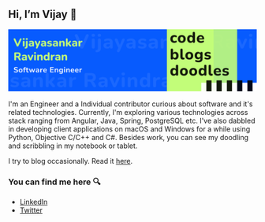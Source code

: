 ## Hi, I’m Vijay 👋
![cover](https://github.com/vijaynr/vijaynr/blob/8518923028e511c9f19b2f3274b31cdcce963937/cover.png)

I'm an Engineer and a Individual contributor curious about software and it's related technologies. Currently, I'm exploring various technologies across stack ranging from Angular, Java, Spring, PostgreSQL etc. I've also dabbled in developing client applications on macOS and Windows for a while using Python, Objective C/C++ and C#. Besides work, you can see my doodling and scribbling in my notebook or tablet.

I try to blog occasionally. Read it [here](https://vijaynr.github.io).

### You can find me here 🔍
- [LinkedIn](https://www.linkedin.com/in/vijayasankarr/)
- [Twitter](https://twitter.com/vjaynr)


<!---
vijaynr/vijaynr is a ✨ special ✨ repository because its `README.md` (this file) appears on your GitHub profile.
You can click the Preview link to take a look at your changes.
--->
